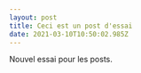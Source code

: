 ```yaml
---
layout: post
title: Ceci est un post d'essai
date: 2021-03-10T10:50:02.985Z
---
```

Nouvel essai pour les posts.